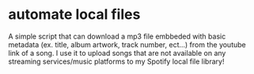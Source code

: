 
# automate local files
A simple script that can download a mp3 file embbeded with basic metadata (ex. title, album artwork, track number, ect...) from the youtube link of a song. 
I use it to upload songs that are not available on any streaming services/music platforms to my Spotify local file library! 




